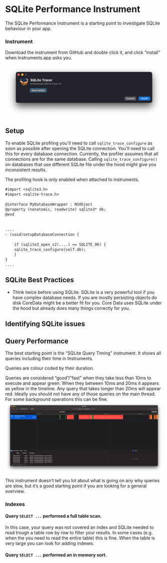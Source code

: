 # SQLite Performance Instrument

The SQLite Performance Instrument is a starting point to investigate SQLite behaviour in your app.

### Instrument
Download the instrument from GitHub and double click it, and click “install” when Instruments.app asks you.

![Install in Instruments dialog][image-1]

## Setup

To enable SQLite profiling you'll need to call `sqlite_trace_configure` as soon as possible after opening the SQLite connection. You'll need to call this for every database connection.
Currently, the profiler assumes that all connections are for the same database. Calling `sqlite_trace_configure()` on databases that use different SQLite file under the hood might give you inconsistent results.

The profiling hook is only enabled when attached to instruments.

```objc
#import <sqlite3.h>
#import <sqlite-trace.h>

@interface MyDatabaseWrapper : NSObject
@property (nonatomic, readwrite) sqlite3* db;
@end


....
- (void)setupDatabaseConnection {
    
    if (sqlite3_open_v2(....) == SQLITE_OK) { 
    sqlite_trace_configure(self.db);
    }
}
....

```

## SQLite Best Practices

- Think twice before using SQLite. SQLite is a very powerful tool if you have complex database needs. If you are mostly persisting objects do disk CoreData might be a better fit for you. Core Data uses SQLite under the hood but already does many things correctly for you.

## Identifying SQLite issues

## Query Performance

The best starting point is the “SQLite Query Timing” instrument. It shows all queries including their time in Instruments.

Queries are colour coded by their duration.

Queries are considered “good”/“fast” when they take less than 10ms to execute and appear green. When they between 10ms and 20ms it appears as yellow in the timeline.
Any query that takes longer than 20ms will appear red. Ideally you should not have any of those queries on the main thread. For some background operations this can be fine.
![Example of the query performance instrument][image-2]

This instrument doesn’t tell you lot about what is going on any why queries are slow, but it’s a good starting point if you are looking for a general overview.


### Indexes

#### Query `SELECT ...` performed a full table scan.

In this case, your query was not covered an index and SQLite needed to read trough a table row by row to filter your results. In some cases (e.g. when the you need to read the entire table) this is fine. When the table is very large you can look for adding indexes.

#### Query `SELECT ...` performed an in memory sort.

[image-1]:	docs/install-in-instruments.png
[image-2]:	docs/query-performance.png